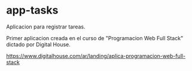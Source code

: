 # app-tasks
Aplicacion para registrar tareas.

Primer aplicacion creada en el curso de "Programacion Web Full Stack" dictado por Digital House.

https://www.digitalhouse.com/ar/landing/aplica-programacion-web-full-stack
